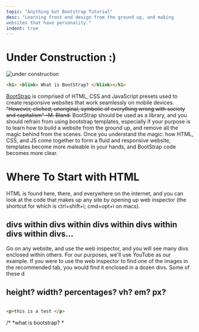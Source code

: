 ```yaml
---
topic: "Anything but Bootstrap Tutorial"
desc: "Learning front end design from the ground up, and making
websites that have personality."
indent: true
---
```


# Under Construction :)
![under construction](http://www.animatedgif.net/underconstruction/5consbar2_e0.gif)

```html
<h1> <blink> What is BootStrap? </blink></h1>

```

   [BootStrap](http://getbootstrap.com) is comprised of HTML, CSS
   and JavaScript presets used to create responsive websites that work
   seamlessly on mobile devices. ~~"However, cliched, unoriginal, symbolic
   of everything wrong with society and capitalism" -M. Bland.~~ BootStrap
   should be used as a library, and you should refrain from using bootstrap
   templates, especially if your purpose is to learn how to build a website from
   the ground up, and remove all the magic behind from the scenes. Once you
   understand the magic: how HTML, CSS, and JS come together to form a fluid and
   responsive website, templates become more maleable in your hands, and
   BootStrap code becomes more clear.  

# Where To Start with HTML
   HTML is found here, there, and everywhere on the internet, and you can look
   at the code that makes up any site by opening up web inspector (the shortcut
         for which is ctrl+shift+i; cmd+opt+i on macs). 


## divs within divs within divs within divs within divs within divs...
   Go on any website, and use the web inspector, and you will see many divs
   enclosed within others. For our purposes, we'll use YouTube as our example.
   If you were to use the web inspector to find one of the images in the
   recommended tab, you would find it enclosed in a dozen divs. Some of these
   d


## height? width? percentages? vh? em? px? 


```html

<p>this is a test </p>

```


/*
   *what is bootstrap?
   *
